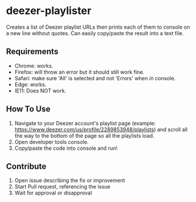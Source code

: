 
# deezer-playlister

Creates a list of Deezer playlist URLs then prints each of them to console on a new line without quotes. Can easily copy/paste the result into a text file.

## Requirements

* Chrome: works.
* Firefox: will throw an error but it should still work fine.
* Safari: make sure 'All' is selected and not 'Errors' when in console.
* Edge: works.
* IE11: Does NOT work.

## How To Use

1. Navigate to your Deezer account's playlist page (example: https://www.deezer.com/us/profile/2289853948/playlists) and scroll all the way to the bottom of the page so all the playlists load.
2. Open developer tools console.
3. Copy/paste the code into console and run!

## Contribute

1. Open issue describing the fix or improvement
2. Start Pull request, referencing the issue
3. Wait for approval or disapproval
